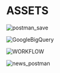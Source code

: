 # ASSETS

![postman_save](https://github.com/csonicholas/ASSETS/assets/108910737/f476eb89-d62f-42ab-bc14-0785c1261c88)


![GoogleBigQuery](https://github.com/csonicholas/ASSETS/assets/108910737/882ef12b-b344-430e-8bc5-bff2decd2f92)

![WORKFLOW](https://github.com/csonicholas/ASSETS/assets/108910737/dfd26d1d-7d59-4b29-ac4d-50a03e652799)

![news_postman](https://github.com/csonicholas/ASSETS/assets/108910737/fe0b6d0b-e29a-4f69-b966-4f8c9218fb28)
